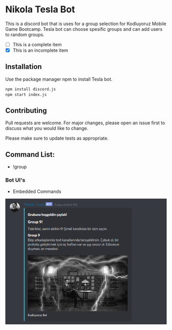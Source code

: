 
#  Nikola Tesla Bot
This is a discord bot that is uses for a group selection for Kodluyoruz Mobile Game Bootcamp.
Tesla bot can choose spesific groups and can add users to random groups.

- [ ] This is a complete item
- [x] This is an incomplete item

## Installation

Use the package manager npm to install Tesla bot.

```bash
npm install discord.js
npm start index.js
```



## Contributing
Pull requests are welcome. For major changes, please open an issue first to discuss what you would like to change.

Please make sure to update tests as appropriate.

## Command List:
- !group

### Bot UI's

- Embedded Commands


![](/images/group_image.png)



